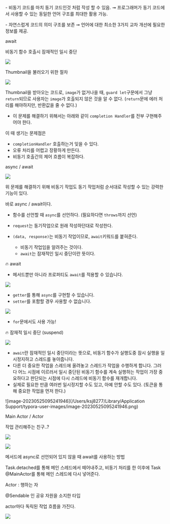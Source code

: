 \- 비동기 코드를 마치 동기 코드인것 처럼 작성 할 수 있음. ➞ 프로그래머가 동기 코드에서 사용할 수 있는 동일한 언어 구조를 최대한 활용 가능.

\- 자연스럽게 코드의 의미 구조를 보존 ➞ 언어에 대한 최소한 3가지 교차 개선에 필요한 정보를 제공.



await 

비동기 함수 호출시 잠재적인 일시 중단



![](https://hackmd.io/_uploads/SkzAYFor3.png)

Thumbnail을 불러오기 위한 절차



![](https://hackmd.io/_uploads/ByhS5tjBn.png)

Thumbnail을 받아오는 코드로, `image`가 없거나을 때, `guard let`구문에서 그냥 `return`되므로 사용자는 `image`가 호출되지 않은 것을 알 수 없다. (`return`문에 에러 처리를 해야하지만, 반환값을 줄 수 없다.)

- 이 문제를 해결하기 위해서는 아래와 같이 `completion Handler`를 전부 구현해주어야 한다.



이 때 생기는 문제점은 

- `completionHandler` 호출하는거 잊을 수 있다.
- 오류 처리를 어렵고 장황하게 만든다.
- 비동기 호출간의 제어 흐름이 복잡하다.



async / await

![](https://hackmd.io/_uploads/rJKsWciBn.png)

위 문제를 해결하기 위해 비동기 작업도 동기 작업처럼 순서대로 작성할 수 있는 강력한 기능이 있다.

바로 async / await이다.

- 함수를 선언할 때 `async`를 선언하다. (필요하다면 `throws`까지 선언)

- `request`는 동기작업으로 원래 작성하던대로 작성한다.
- `(data, response)`는 비동기 작업이므로, `await`키워드를 붙혀준다. 
  - 비동기 작업임을 알려주는 것이다.
  - `await`는 잠재적인 일시 중단이란 뜻이다.



:fire: await

- 메서드뿐만 아니라 프로퍼티도 `await`를 적용할 수 있습니다.



![](https://hackmd.io/_uploads/ryL8fcorn.png)

- `getter`를 통해 `async`를 구현할 수 있습니다.
- `setter`를 포함할 경우 사용할 수 없습니다.

![](https://hackmd.io/_uploads/rkIpMqsSh.png)

- `for`문에서도 사용 가능!



:fire: 잠재적 일시 중단 (suspend)

![](https://hackmd.io/_uploads/HyBFXqiS3.png)

- `await`란 잠재적인 일시 중단이라는 뜻으로, 비동기 함수가 실행도중 잠시 실행을 일시정지하고 스레드를 놓아줍니다.
- 다른 더 중요한 작업을 스레드에 올려놓고 스레드가 작업을 수행하게 합니다. 그러다 어느 시점에 이르러서 일시 중단된 비동기 함수를 계속 실행하는 작업이 가장 중요하다고 판단되는 시점에 다시 스레드에 비동기 함수를 재개합니다.
- 실제로 필요한 만큼 여러번 일시정지할 수도 있고, 아예 안할 수도 있다. (토큰을 통해 중요한 작업을 먼저 한다.)



![image-20230525095241946](/Users/ksj8277/Library/Application Support/typora-user-images/image-20230525095241946.png)





Main Actor / Actor 

작업 관리해주는 친구..?

![](https://hackmd.io/_uploads/SJp4EV2Bn.png)





![](https://hackmd.io/_uploads/S1_tANnH2.png)

메서드에 async로 선언되어 있지 않을 때 await를 사용하는 방법

Task.detached를 통해 메인 스레드에서 떼어내주고, 비동기 처리를 한 이후에  Task @MainActor를 통해 메인 스레드에 다시 넣어준다.



Actor : 행하는 자 

@Sendable 인 공유 자원을 소지한 타입

actor마다 독릭된 작업 흐름을 가진다.







![](https://hackmd.io/_uploads/ryUCWB3B2.png)